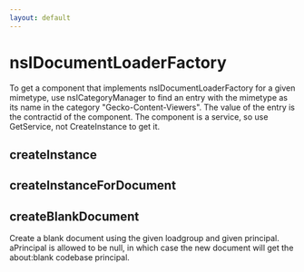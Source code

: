 ```yaml
---
layout: default
---
```


# nsIDocumentLoaderFactory #

To get a component that implements nsIDocumentLoaderFactory
for a given mimetype, use nsICategoryManager to find an entry
with the mimetype as its name in the category "Gecko-Content-Viewers".
The value of the entry is the contractid of the component.
The component is a service, so use GetService, not CreateInstance to get it.


## createInstance ##

## createInstanceForDocument ##

## createBlankDocument ##

Create a blank document using the given loadgroup and given
principal.  aPrincipal is allowed to be null, in which case the
new document will get the about:blank codebase principal.

